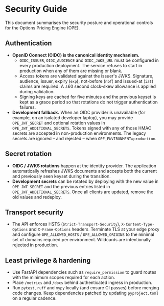 # Security Guide

This document summarises the security posture and operational controls for the
Options Pricing Engine (OPE).

## Authentication

* **OpenID Connect (OIDC) is the canonical identity mechanism.**
  * `OIDC_ISSUER`, `OIDC_AUDIENCE` and `OIDC_JWKS_URL` must be configured in
    every production deployment. The service refuses to start in production when
    any of them are missing or blank.
  * Access tokens are validated against the issuer's JWKS. Signature, audience,
    issuer, expiry (`exp`), not-before (`nbf`) and issued-at (`iat`) claims are
    required. A ±60 second clock-skew allowance is applied during validation.
  * Signing keys are cached for five minutes and the previous keyset is kept as
    a grace period so that rotations do not trigger authentication failures.
* **Development fallback.** When an OIDC provider is unavailable (for example,
  on an isolated developer laptop), you may provide `OPE_JWT_SECRET` and
  optional rotation values in `OPE_JWT_ADDITIONAL_SECRETS`. Tokens signed with
  any of those HMAC secrets are accepted in non-production environments. The
  legacy secrets are ignored – and rejected – when `OPE_ENVIRONMENT=production`.

## Secret rotation

* **OIDC / JWKS rotations** happen at the identity provider. The application
  automatically refreshes JWKS documents and accepts both the current and
  previously seen keyset during the transition.
* **Development secrets** can be rotated by deploying with the new value in
  `OPE_JWT_SECRET` and the previous entries listed in
  `OPE_JWT_ADDITIONAL_SECRETS`. Once all clients are updated, remove the old
  values and redeploy.

## Transport security

* The API enforces HSTS (`Strict-Transport-Security`), `X-Content-Type-Options`
  and `X-Frame-Options` headers. Terminate TLS at your edge proxy and configure
  `OPE_ALLOWED_HOSTS` / `OPE_ALLOWED_ORIGINS` to the minimal set of domains
  required per environment. Wildcards are intentionally rejected in production.

## Least privilege & hardening

* Use FastAPI dependencies such as `require_permission` to guard routes with the
  minimum scopes required for each action.
* Place `/metrics` and `/docs` behind authenticated ingress in production.
* Run `pytest`, `ruff` and `mypy` locally (and ensure CI passes) before merging
  code changes. Keep dependencies patched by updating `pyproject.toml` on a
  regular cadence.
